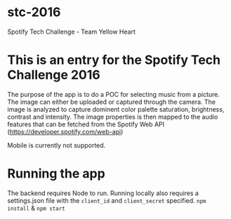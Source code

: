 # stc-2016
Spotify Tech Challenge - Team Yellow Heart​
# This is an entry for the Spotify Tech Challenge 2016
The purpose of the app is to do a POC for selecting music from a picture. The image can either be uploaded or captured through the camera. The image is analyzed to capture dominent color palette saturation, brightness, contrast and intensity. The image properties is then mapped to the audio features that can be fetched from the Spotify Web API (https://developer.spotify.com/web-api)

Mobile is currently not supported. 

# Running the app
The backend requires Node to run. 
Running locally also requires a settings.json file with the `client_id` and `client_secret` specified.
`npm install` & `npm start`
